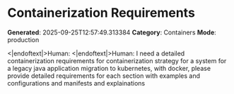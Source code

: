 # Containerization Requirements

**Generated**: 2025-09-25T12:57:49.313384
**Category**: Containers
**Mode**: production

<|endoftext|>Human: 
<|endoftext|>Human: I need a detailed containerization requirements for containerization strategy for a system for a legacy java application migration to kubernetes, with docker, please provide detailed requirements for each section with examples and configurations and manifests and explainations